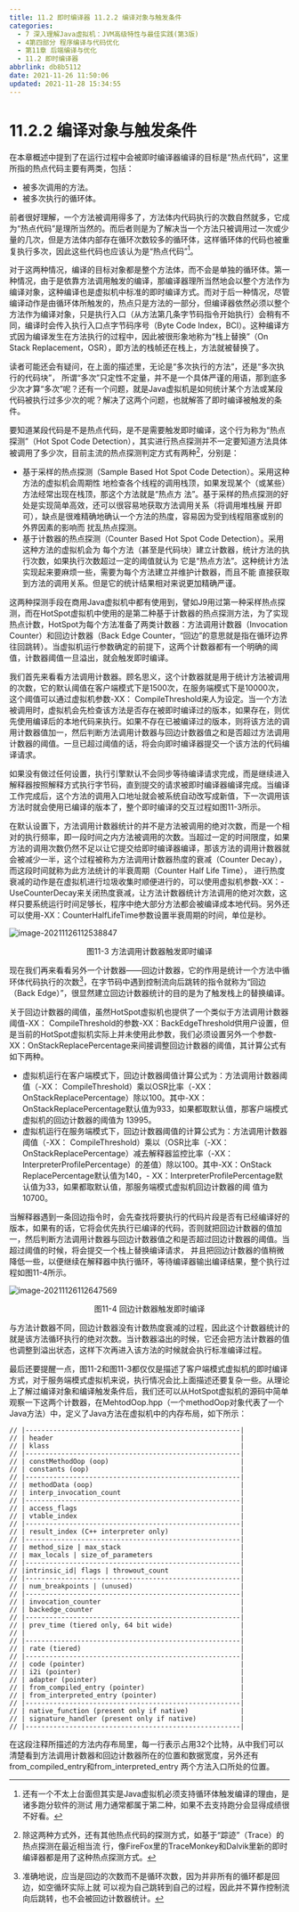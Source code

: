 ```yaml
---
title: 11.2 即时编译器 11.2.2 编译对象与触发条件
categories: 
  - 7 深入理解Java虛拟机：JVM高级特性与最佳实践(第3版)
  - 4第四部分 程序编译与代码优化
  - 第11章 后端编译与优化
  - 11.2 即时编译器
abbrlink: db8b5112
date: 2021-11-26 11:50:06
updated: 2021-11-28 15:34:55
---
```

# 11.2.2 编译对象与触发条件
在本章概述中提到了在运行过程中会被即时编译器编译的目标是“热点代码”，这里所指的热点代码主要有两类，包括：

- 被多次调用的方法。
- 被多次执行的循环体。

前者很好理解，一个方法被调用得多了，方法体内代码执行的次数自然就多，它成为“热点代码”是理所当然的。而后者则是为了解决当一个方法只被调用过一次或少量的几次，但是方法体内部存在循环次数较多的循环体，这样循环体的代码也被重复执行多次，因此这些代码也应该认为是“热点代码”[^1]。

对于这两种情况，编译的目标对象都是整个方法体，而不会是单独的循环体。第一种情况，由于是依靠方法调用触发的编译，那编译器理所当然地会以整个方法作为编译对象，这种编译也是虚拟机中标准的即时编译方式。而对于后一种情况，尽管编译动作是由循环体所触发的，热点只是方法的一部分，但编译器依然必须以整个方法作为编译对象，只是执行入口（从方法第几条字节码指令开始执行）会稍有不同，编译时会传入执行入口点字节码序号（Byte Code Index，BCI）。这种编译方式因为编译发生在方法执行的过程中，因此被很形象地称为“栈上替换”（On Stack Replacement，OSR），即方法的栈帧还在栈上，方法就被替换了。

读者可能还会有疑问，在上面的描述里，无论是“多次执行的方法”，还是“多次执行的代码块”， 所谓“多次”只定性不定量，并不是一个具体严谨的用语，那到底多少次才算“多次”呢？还有一个问题，就是Java虚拟机是如何统计某个方法或某段代码被执行过多少次的呢？解决了这两个问题，也就解答了即时编译被触发的条件。

要知道某段代码是不是热点代码，是不是需要触发即时编译，这个行为称为“热点探测”（Hot Spot Code Detection），其实进行热点探测并不一定要知道方法具体被调用了多少次，目前主流的热点探测判定方式有两种[^2]，分别是：

- 基于采样的热点探测（Sample Based Hot Spot Code Detection）。采用这种方法的虚拟机会周期性 地检查各个线程的调用栈顶，如果发现某个（或某些）方法经常出现在栈顶，那这个方法就是“热点方 法”。基于采样的热点探测的好处是实现简单高效，还可以很容易地获取方法调用关系（将调用堆栈展 开即可），缺点是很难精确地确认一个方法的热度，容易因为受到线程阻塞或别的外界因素的影响而 扰乱热点探测。
- 基于计数器的热点探测（Counter Based Hot Spot Code Detection）。采用这种方法的虚拟机会为 每个方法（甚至是代码块）建立计数器，统计方法的执行次数，如果执行次数超过一定的阈值就认为 它是“热点方法”。这种统计方法实现起来要麻烦一些，需要为每个方法建立并维护计数器，而且不能 直接获取到方法的调用关系。但是它的统计结果相对来说更加精确严谨。

这两种探测手段在商用Java虚拟机中都有使用到，譬如J9用过第一种采样热点探测，而在HotSpot虚拟机中使用的是第二种基于计数器的热点探测方法，为了实现热点计数，HotSpot为每个方法准备了两类计数器：方法调用计数器（Invocation Counter）和回边计数器（Back Edge Counter，“回边”的意思就是指在循环边界往回跳转）。当虚拟机运行参数确定的前提下，这两个计数器都有一个明确的阈值，计数器阈值一旦溢出，就会触发即时编译。

我们首先来看看方法调用计数器。顾名思义，这个计数器就是用于统计方法被调用的次数，它的默认阈值在客户端模式下是1500次，在服务端模式下是10000次，这个阈值可以通过虚拟机参数-XX： CompileThreshold来人为设定。当一个方法被调用时，虚拟机会先检查该方法是否存在被即时编译过的版本，如果存在，则优先使用编译后的本地代码来执行。如果不存在已被编译过的版本，则将该方法的调用计数器值加一，然后判断方法调用计数器与回边计数器值之和是否超过方法调用计数器的阈值。一旦已超过阈值的话，将会向即时编译器提交一个该方法的代码编译请求。

如果没有做过任何设置，执行引擎默认不会同步等待编译请求完成，而是继续进入解释器按照解释方式执行字节码，直到提交的请求被即时编译器编译完成。当编译工作完成后，这个方法的调用入口地址就会被系统自动改写成新值，下一次调用该方法时就会使用已编译的版本了，整个即时编译的交互过程如图11-3所示。

在默认设置下，方法调用计数器统计的并不是方法被调用的绝对次数，而是一个相对的执行频率，即一段时间之内方法被调用的次数。当超过一定的时间限度，如果方法的调用次数仍然不足以让它提交给即时编译器编译，那该方法的调用计数器就会被减少一半，这个过程被称为方法调用计数器热度的衰减（Counter Decay），而这段时间就称为此方法统计的半衰周期（Counter Half Life Time）， 进行热度衰减的动作是在虚拟机进行垃圾收集时顺便进行的，可以使用虚拟机参数-XX：- UseCounterDecay来关闭热度衰减，让方法计数器统计方法调用的绝对次数，这样只要系统运行时间足够长，程序中绝大部分方法都会被编译成本地代码。另外还可以使用-XX：CounterHalfLifeTime参数设置半衰周期的时间，单位是秒。

![image-20211126112538847](https://raw.githubusercontent.com/lanlan2017/images/master/Blog/2021/11/20211126112538.png)

<center>图11-3 方法调用计数器触发即时编译</center>

现在我们再来看看另外一个计数器——回边计数器，它的作用是统计一个方法中循环体代码执行的次数[^3]，在字节码中遇到控制流向后跳转的指令就称为“回边（Back Edge）”，很显然建立回边计数器统计的目的是为了触发栈上的替换编译。

关于回边计数器的阈值，虽然HotSpot虚拟机也提供了一个类似于方法调用计数器阈值-XX： CompileThreshold的参数-XX：BackEdgeThreshold供用户设置，但是当前的HotSpot虚拟机实际上并未使用此参数，我们必须设置另外一个参数-XX：OnStackReplacePercentage来间接调整回边计数器的阈值，其计算公式有如下两种。

- 虚拟机运行在客户端模式下，回边计数器阈值计算公式为：方法调用计数器阈值（-XX： CompileThreshold）乘以OSR比率（-XX：OnStackReplacePercentage）除以100。其中-XX： OnStackReplacePercentage默认值为933，如果都取默认值，那客户端模式虚拟机的回边计数器的阈值为 13995。
- 虚拟机运行在服务端模式下，回边计数器阈值的计算公式为：方法调用计数器阈值（-XX： CompileThreshold）乘以（OSR比率（-XX：OnStackReplacePercentage）减去解释器监控比率（-XX： InterpreterProfilePercentage）的差值）除以100。其中-XX：OnStack ReplacePercentage默认值为140，- XX：InterpreterProfilePercentage默认值为33，如果都取默认值，那服务端模式虚拟机回边计数器的阈 值为10700。

当解释器遇到一条回边指令时，会先查找将要执行的代码片段是否有已经编译好的版本，如果有的话，它将会优先执行已编译的代码，否则就把回边计数器的值加一，然后判断方法调用计数器与回边计数器值之和是否超过回边计数器的阈值。当超过阈值的时候，将会提交一个栈上替换编译请求， 并且把回边计数器的值稍微降低一些，以便继续在解释器中执行循环，等待编译器输出编译结果，整个执行过程如图11-4所示。

![image-20211126112647569](https://raw.githubusercontent.com/lanlan2017/images/master/Blog/2021/11/20211126112647.png)

<center>图11-4 回边计数器触发即时编译</center>

与方法计数器不同，回边计数器没有计数热度衰减的过程，因此这个计数器统计的就是该方法循环执行的绝对次数。当计数器溢出的时候，它还会把方法计数器的值也调整到溢出状态，这样下次再进入该方法的时候就会执行标准编译过程。

最后还要提醒一点，图11-2和图11-3都仅仅是描述了客户端模式虚拟机的即时编译方式，对于服务端模式虚拟机来说，执行情况会比上面描述还要复杂一些。从理论上了解过编译对象和编译触发条件后，我们还可以从HotSpot虚拟机的源码中简单观察一下这两个计数器，在MehtodOop.hpp（一个methodOop对象代表了一个Java方法）中，定义了Java方法在虚拟机中的内存布局，如下所示：
```
// |------------------------------------------------------| 
// | header                                               | 
// | klass                                                | 
// |------------------------------------------------------| 
// | constMethodOop (oop)                                 | 
// | constants (oop)                                      | 
// |------------------------------------------------------| 
// | methodData (oop)                                     | 
// | interp_invocation_count                              | 
// |------------------------------------------------------| 
// | access_flags                                         | 
// | vtable_index                                         | 
// |------------------------------------------------------| 
// | result_index (C++ interpreter only)                  | 
// |------------------------------------------------------| 
// | method_size | max_stack                              | 
// | max_locals | size_of_parameters                      | 
// |------------------------------------------------------| 
// |intrinsic_id| flags | throwout_count                  | 
// |------------------------------------------------------| 
// | num_breakpoints | (unused)                           | 
// |------------------------------------------------------| 
// | invocation_counter                                   | 
// | backedge_counter                                     | 
// |------------------------------------------------------| 
// | prev_time (tiered only, 64 bit wide)                 | 
// |                                                      | 
// |------------------------------------------------------| 
// | rate (tiered)                                        | 
// |------------------------------------------------------| 
// | code (pointer)                                       | 
// | i2i (pointer)                                        | 
// | adapter (pointer)                                    | 
// | from_compiled_entry (pointer)                        | 
// | from_interpreted_entry (pointer)                     | 
// |------------------------------------------------------| 
// | native_function (present only if native)             | 
// | signature_handler (present only if native)           | 
// |------------------------------------------------------|
```
在这段注释所描述的方法内存布局里，每一行表示占用32个比特，从中我们可以清楚看到方法调用计数器和回边计数器所在的位置和数据宽度，另外还有from_compiled_entry和from_interpreted_entry 两个方法入口所处的位置。

[^1]: 还有一个不太上台面但其实是Java虚拟机必须支持循环体触发编译的理由，是诸多跑分软件的测试 用力通常都属于第二种，如果不去支持跑分会显得成绩很不好看。 
[^2]: 除这两种方式外，还有其他热点代码的探测方式，如基于“踪迹”（Trace）的热点探测在最近相当流 行，像FireFox里的TraceMonkey和Dalvik里新的即时编译器都是用了这种热点探测方式。
[^3]: 准确地说，应当是回边的次数而不是循环次数，因为并非所有的循环都是回边，如空循环实际上就 可以视为自己跳转到自己的过程，因此并不算作控制流向后跳转，也不会被回边计数器统计。
